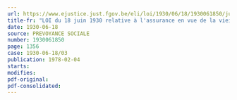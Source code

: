 ```yaml
---
url: https://www.ejustice.just.fgov.be/eli/loi/1930/06/18/1930061850/justel
title-fr: "LOI du 18 juin 1930 relative à l'assurance en vue de la vieillesse et du décès prématuré des employés "La Caisse commune d'assurance du notariat", anciennement dénommée "La Mutuelle du notariat belge", ayant son siège à Bruxelles, rue de la Montagne 30/32"
date: 1930-06-18
source: PREVOYANCE SOCIALE
number: 1930061850
page: 1356
case: 1930-06-18/03
publication: 1978-02-04
starts:
modifies:
pdf-original:
pdf-consolidated:
---
```


